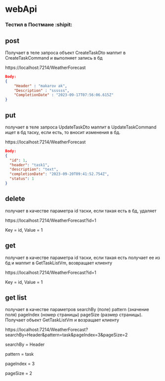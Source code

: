 # webApi
### Тестил в Постмане :shipit:

## post
Получает в теле запроса объект CreateTaskDto маппит в CreateTaskCommand и выполняет запись в бд

https://localhost:7214/WeatherForecast


```json
Body:
{
    "Header" : "makarov ak",
    "Description" : "ssssss",
    "CompletionDate" : "2023-09-17T07:56:06.615Z"
}
```


## put
получает в теле запроса UpdateTaskDto маппит в UpdateTaskCommand ищет в бд таску, если есть, то вносит изменения в бд.

  https://localhost:7214/WeatherForecast

```json
Body:
{
  "id": 1,
  "header": "task1",
  "description": "text",
  "completionDate": "2023-09-20T09:41:52.754Z",
  "status": 1
}
```

## delete
получает в качестве параметра id таски, если такая есть в бд, удаляет

  https://localhost:7214/WeatherForecast?id=1
  
  Key = id, Value = 1
  

## get
получает в качестве параметра id таски, если такая есть получает ее из бд и маппит в GetTaskListVm, возвращает клиенту

  https://localhost:7214/WeatherForecast?id=1
  
  Key = id, Value = 1
  

## get list
получает в качестве параметров searchBy (поле) pattern (значение поля) pageIndex (номер страницы) pageSize (размер страницы). Получает объект GetTaskListVm и возращает клиенту

https://localhost:7214/WeatherForecast?searchBy=Header&pattern=task&pageIndex=3&pageSize=2

  searchBy = Header
  
  pattern = task
  
  pageIndex = 3
  
  pageSize = 2
  
